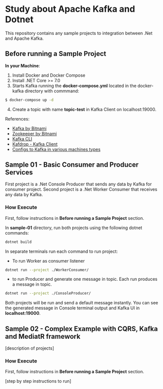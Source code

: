 # Study about Apache Kafka and Dotnet

This repository contains any sample projects to integration between .Net and Apache Kafka.

## Before running a Sample Project

**In your Machine**:

1. Install Docker and Docker Compose 
2. Install .NET Core >= 7.0
3. Starts Kafka running the **docker-compose.yml** located in the docker-kafka directory with commmand:

```bash
$ docker-compose up -d
```
4. Create a topic with name **topic-test** in Kafka Client on localhost:19000.


References:
- [Kafka by Bitnami](https://github.com/bitnami/containers/tree/main/bitnami/kafka)
- [Zookeeper by Bitnami](https://github.com/bitnami/containers/tree/main/bitnami/zookeeper)
- [Kafka CLI](https://medium.com/@TimvanBaarsen/apache-kafka-cli-commands-cheat-sheet-a6f06eac01b#8c2f)
- [Kafdrop - Kafka Client](https://github.com/obsidiandynamics/kafdrop)
- [Configs to Kafka in various machines types](https://www.confluent.io/blog/kafka-client-cannot-connect-to-broker-on-aws-on-docker-etc/)


## Sample 01 - Basic Consumer and Producer Services

First project is a .Net Console Producer that sends any data by Kafka for consumer project.
Second project is a .Net Worker Consumer that receives any data by Kafka.

### How Execute

First, follow instructions in **Before running a Sample Project** section.

In **sample-01** directory, run both projects using the following dotnet commands:

```bash
dotnet build
```
In separate terminals run each command to run project: 

- To run Worker as consumer listener
```bash
dotnet run --project ./WorkerConsumer/ 
```

- to run Producer and generate one message in topic. Each run produces a message in topic.
```bash
dotnet run --project ./ConsoleProducer/
```
Both projects will be run and send a default message instantly. You can see the generated message in Console terminal output and Kafka UI in **localhost:19000**.

## Sample 02 - Complex Example with CQRS, Kafka and MediatR framework

[description of projects]

### How Execute

First, follow instructions in **Before running a Sample Project** section.

[step by step instructions to run]